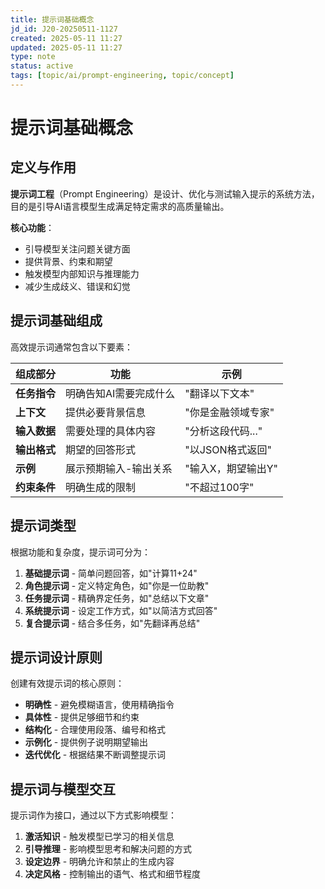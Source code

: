 ```yaml
---
title: 提示词基础概念
jd_id: J20-20250511-1127
created: 2025-05-11 11:27
updated: 2025-05-11 11:27
type: note
status: active
tags: [topic/ai/prompt-engineering, topic/concept]
---
```


# 提示词基础概念

## 定义与作用

**提示词工程**（Prompt Engineering）是设计、优化与测试输入提示的系统方法，目的是引导AI语言模型生成满足特定需求的高质量输出。

**核心功能**：
- 引导模型关注问题关键方面
- 提供背景、约束和期望
- 触发模型内部知识与推理能力
- 减少生成歧义、错误和幻觉

## 提示词基础组成

高效提示词通常包含以下要素：

| 组成部分 | 功能 | 示例 |
|---------|-----|------|
| **任务指令** | 明确告知AI需要完成什么 | "翻译以下文本" |
| **上下文** | 提供必要背景信息 | "你是金融领域专家" |
| **输入数据** | 需要处理的具体内容 | "分析这段代码..." |
| **输出格式** | 期望的回答形式 | "以JSON格式返回" |
| **示例** | 展示预期输入-输出关系 | "输入X，期望输出Y" |
| **约束条件** | 明确生成的限制 | "不超过100字" |

## 提示词类型

根据功能和复杂度，提示词可分为：

1. **基础提示词** - 简单问题回答，如"计算11+24"
2. **角色提示词** - 定义特定角色，如"你是一位助教"
3. **任务提示词** - 精确界定任务，如"总结以下文章"
4. **系统提示词** - 设定工作方式，如"以简洁方式回答"
5. **复合提示词** - 结合多任务，如"先翻译再总结"

## 提示词设计原则

创建有效提示词的核心原则：

- **明确性** - 避免模糊语言，使用精确指令
- **具体性** - 提供足够细节和约束
- **结构化** - 合理使用段落、编号和格式
- **示例化** - 提供例子说明期望输出
- **迭代优化** - 根据结果不断调整提示词

## 提示词与模型交互

提示词作为接口，通过以下方式影响模型：

1. **激活知识** - 触发模型已学习的相关信息
2. **引导推理** - 影响模型思考和解决问题的方式
3. **设定边界** - 明确允许和禁止的生成内容
4. **决定风格** - 控制输出的语气、格式和细节程度 